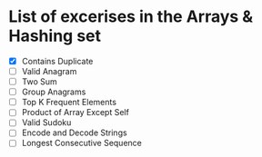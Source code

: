 # List of excerises in the Arrays & Hashing set

- [x] Contains Duplicate	
- [ ] Valid Anagram	
- [ ] Two Sum	
- [ ] Group Anagrams	
- [ ] Top K Frequent Elements	
- [ ] Product of Array Except Self	
- [ ] Valid Sudoku	
- [ ] Encode and Decode Strings   	
- [ ] Longest Consecutive Sequence